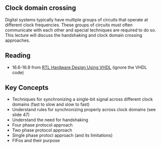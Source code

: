 ## Clock domain crossing

Digital systems typically have multiple groups of circuits that operate at different clock frequencies.
These groups of circuits must often communicate with each other and special techniques are required to do so.
This lecture will discuss the handshaking and clock domain crossing approaches.

## Reading

  * 16.6-16.9 from [RTL Hardware Design Using VHDL](http://search.lib.byu.edu/byu/record/sfx.3578786?holding=i9vahb2m4z7qvbf3) (ignore the VHDL code)

## Key Concepts

  * Techniques for synchronizing a single-bit signal across different clock domains (fast to slow and slow to fast)
  * Understand rules for synchronizing properly across clock domains (see slide 47)
  * Understand the need for handshaking
  * Four phase protocol approach
  * Two phase protocol approach
  * Single phase protocl approach (and its limitations)
  * FIFos and their purpose

